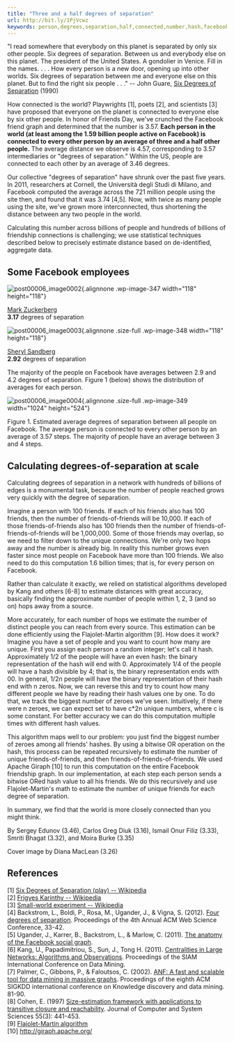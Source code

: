 ```yaml
---
title: "Three and a half degrees of separation"
url: http://bit.ly/1PjVcwz
keywords: person,degrees,separation,half,connected,number,hash,facebook,average,estimate,friends
---
```

"I read somewhere that everybody on this planet is separated by only six other people. Six degrees of separation. Between us and everybody else on this planet. The president of the United States. A gondolier in Venice. Fill in the names. . . . How every person is a new door, opening up into other worlds. Six degrees of separation between me and everyone else on this planet. But to find the right six people . . ." -- John Guare, [Six Degrees of Separation](https://en.wikipedia.org/wiki/Six_Degrees_of_Separation_(play)) (1990)

How connected is the world? Playwrights \[1\], poets \[2\], and scientists \[3\] have proposed that everyone on the planet is connected to everyone else by six other people. In honor of Friends Day, we've crunched the Facebook friend graph and determined that the number is 3.57. **Each person in the world (at least among the 1.59 billion people active on Facebook) is connected to every other person by an average of three and a half other people.** The average distance we observe is 4.57, corresponding to 3.57 intermediaries or "degrees of separation." Within the US, people are connected to each other by an average of 3.46 degrees.

Our collective "degrees of separation" have shrunk over the past five years. In 2011, researchers at Cornell, the Università degli Studi di Milano, and Facebook computed the average across the 721 million people using the site then, and found that it was 3.74 \[4,5\]. Now, with twice as many people using the site, we've grown more interconnected, thus shortening the distance between any two people in the world.

Calculating this number across billions of people and hundreds of billions of friendship connections is challenging; we use statistical techniques described below to precisely estimate distance based on de-identified, aggregate data.

Some Facebook employees
-----------------------

![post00006\_image0002](https://research.fb.com/wp-content/uploads/2016/11/post00006_image0002.jpg){.alignnone .wp-image-347 width="118" height="118"}

[Mark Zuckerberg](https://www.facebook.com/zuck)\
**3.17** degrees of separation

![post00006\_image0003](https://research.fb.com/wp-content/uploads/2016/11/post00006_image0003.jpg){.alignnone .size-full .wp-image-348 width="118" height="118"}

[Sheryl Sandberg](https://www.facebook.com/sheryl)\
**2.92** degrees of separation

The majority of the people on Facebook have averages between 2.9 and 4.2 degrees of separation. Figure 1 (below) shows the distribution of averages for each person.

![post00006\_image0004](https://research.fb.com/wp-content/uploads/2016/11/post00006_image0004.png){.alignnone .size-full .wp-image-349 width="1024" height="524"}

Figure 1. Estimated average degrees of separation between all people on Facebook. The average person is connected to every other person by an average of 3.57 steps. The majority of people have an average between 3 and 4 steps.

Calculating degrees-of-separation at scale
------------------------------------------

Calculating degrees of separation in a network with hundreds of billions of edges is a monumental task, because the number of people reached grows very quickly with the degree of separation.

Imagine a person with 100 friends. If each of his friends also has 100 friends, then the number of friends-of-friends will be 10,000. If each of those friends-of-friends also has 100 friends then the number of friends-of-friends-of-friends will be 1,000,000. Some of those friends may overlap, so we need to filter down to the unique connections. We're only two hops away and the number is already big. In reality this number grows even faster since most people on Facebook have more than 100 friends. We also need to do this computation 1.6 billion times; that is, for every person on Facebook.

Rather than calculate it exactly, we relied on statistical algorithms developed by Kang and others \[6-8\] to estimate distances with great accuracy, basically finding the approximate number of people within 1, 2, 3 (and so on) hops away from a source.

More accurately, for each number of hops we estimate the number of distinct people you can reach from every source. This estimation can be done efficiently using the Flajolet-Martin algorithm \[9\]. How does it work? Imagine you have a set of people and you want to count how many are unique. First you assign each person a random integer; let's call it hash. Approximately 1/2 of the people will have an even hash: the binary representation of the hash will end with 0. Approximately 1/4 of the people will have a hash divisible by 4; that is, the binary representation ends with 00. In general, 1/2n people will have the binary representation of their hash end with n zeros. Now, we can reverse this and try to count how many different people we have by reading their hash values one by one. To do that, we track the biggest number of zeroes we've seen. Intuitively, if there were n zeroes, we can expect set to have c\*2n unique numbers, where c is some constant. For better accuracy we can do this computation multiple times with different hash values.

This algorithm maps well to our problem: you just find the biggest number of zeroes among all friends' hashes. By using a bitwise OR operation on the hash, this process can be repeated recursively to estimate the number of unique friends-of-friends, and then friends-of-friends-of-friends. We used Apache Giraph \[10\] to run this computation on the entire Facebook friendship graph. In our implementation, at each step each person sends a bitwise ORed hash value to all his friends. We do this recursively and use Flajolet-Martin's math to estimate the number of unique friends for each degree of separation.

In summary, we find that the world is more closely connected than you might think.

By Sergey Edunov (3.46), Carlos Greg Diuk (3.16), Ismail Onur Filiz (3.33), Smriti Bhagat (3.32), and Moira Burke (3.35)

Cover image by Diana MacLean (3.26)

References
----------

\[1\] [Six Degrees of Separation (play) -- Wikipedia](https://en.wikipedia.org/wiki/Six_Degrees_of_Separation_(play))\
\[2\] [Frigyes Karinthy -- Wikipedia](https://en.wikipedia.org/wiki/Frigyes_Karinthy)\
\[3\] [Small-world experiment -- Wikipedia](https://en.wikipedia.org/wiki/Small-world_experiment)\
\[4\] Backstrom, L., Boldi, P., Rosa, M., Ugander, J., & Vigna, S. (2012). [Four degrees of separation](http://arxiv.org/abs/1111.4570). Proceedings of the 4th Annual ACM Web Science Conference, 33-42.\
\[5\] Ugander, J., Karrer, B., Backstrom, L., & Marlow, C. (2011). [The anatomy of the Facebook social graph](http://arxiv.org/abs/1111.4503).\
\[6\] Kang, U., Papadimitriou, S., Sun, J., Tong H. (2011). [Centralities in Large Networks: Algorithms and Observations](http://www.cs.cmu.edu/~ukang/papers/CentralitySDM2011.pdf). Proceedings of the SIAM International Conference on Data Mining.\
\[7\] Palmer, C., Gibbons, P., & Faloutsos, C. (2002). [ANF: A fast and scalable tool for data mining in massive graphs](http://tinyurl.com/jtcrzeu). Proceedings of the eighth ACM SIGKDD international conference on Knowledge discovery and data mining. 81-90.\
\[8\] Cohen, E. (1997) [Size-estimation framework with applications to transitive closure and reachability](http://www.sciencedirect.com/science/article/pii/S0022000097915348). Journal of Computer and System Sciences 55(3): 441-453.\
\[9\] [Flajolet-Martin algorithm](https://en.wikipedia.org/wiki/Flajolet%E2%80%93Martin_algorithm)\
\[10\] <http://giraph.apache.org/>
